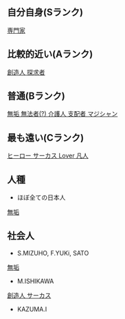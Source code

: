 


## 自分自身(Sランク)

<a href="./0001archtype_sage.md">
専門家
</a>


## 比較的近い(Aランク)

<a href="./0001archtype_creator.md">
創造人
</a>

<a href="./0001archtype_explore.md">
探求者
</a>






## 普通(Bランク)

<a href="./0001archtype_innocent.md">
無垢
</a>

<a href="./0001archtype_outlaw.md">
無法者(?)
</a>

<a href="./0001archtype_caregiver.md">
介護人
</a>

<a href="./0001archtype_ruler.md">
支配者
</a>

<a href="./0001archtype_magic.md">
マジシャン
</a>






## 最も遠い(Cランク)

<a href="./0001archtype_hero.md">
ヒーロー
</a>

<a href="./0001archtype_jester.md">
サーカス
</a>

<a href="./0001archtype_lover.md">
Lover
</a>

<a href="./0001archtype_everyone.md">
凡人
</a>





## 人種

- ほぼ全ての日本人

<a href="./0006archtype_innocent.md">
無垢
</a>



## 社会人

- S.MIZUHO, F.YUKi, SATO

<a href="./0006archtype_innocent.md">
無垢
</a>


- M.ISHIKAWA

<a href="./0001archtype_creator.md">
創造人
</a>

<a href="./0001archtype_jester.md">
サーカス
</a>


- KAZUMA.I
























